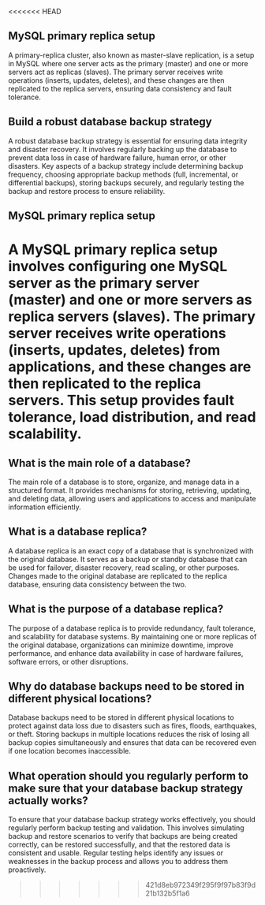 <<<<<<< HEAD
## MySQL primary replica setup

A primary-replica cluster, also known as master-slave replication, is a setup in MySQL where one server acts as the primary (master) and one or more servers act as replicas (slaves). The primary server receives write operations (inserts, updates, deletes), and these changes are then replicated to the replica servers, ensuring data consistency and fault tolerance.

## Build a robust database backup strategy

A robust database backup strategy is essential for ensuring data integrity and disaster recovery. It involves regularly backing up the database to prevent data loss in case of hardware failure, human error, or other disasters. Key aspects of a backup strategy include determining backup frequency, choosing appropriate backup methods (full, incremental, or differential backups), storing backups securely, and regularly testing the backup and restore process to ensure reliability.

## MySQL primary replica setup

A MySQL primary replica setup involves configuring one MySQL server as the primary server (master) and one or more servers as replica servers (slaves). The primary server receives write operations (inserts, updates, deletes) from applications, and these changes are then replicated to the replica servers. This setup provides fault tolerance, load distribution, and read scalability.
=======
## What is the main role of a database?

The main role of a database is to store, organize, and manage data in a structured format. It provides mechanisms for storing, retrieving, updating, and deleting data, allowing users and applications to access and manipulate information efficiently.

## What is a database replica?

A database replica is an exact copy of a database that is synchronized with the original database. It serves as a backup or standby database that can be used for failover, disaster recovery, read scaling, or other purposes. Changes made to the original database are replicated to the replica database, ensuring data consistency between the two.

## What is the purpose of a database replica?

The purpose of a database replica is to provide redundancy, fault tolerance, and scalability for database systems. By maintaining one or more replicas of the original database, organizations can minimize downtime, improve performance, and enhance data availability in case of hardware failures, software errors, or other disruptions.

## Why do database backups need to be stored in different physical locations?

Database backups need to be stored in different physical locations to protect against data loss due to disasters such as fires, floods, earthquakes, or theft. Storing backups in multiple locations reduces the risk of losing all backup copies simultaneously and ensures that data can be recovered even if one location becomes inaccessible.

## What operation should you regularly perform to make sure that your database backup strategy actually works?

To ensure that your database backup strategy works effectively, you should regularly perform backup testing and validation. This involves simulating backup and restore scenarios to verify that backups are being created correctly, can be restored successfully, and that the restored data is consistent and usable. Regular testing helps identify any issues or weaknesses in the backup process and allows you to address them proactively.
>>>>>>> 421d8eb972349f295f9f97b83f9d21b132b5f1a6

